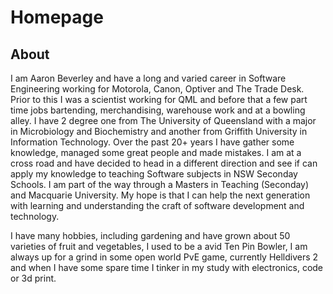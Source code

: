 # Homepage

## About
I am Aaron Beverley and have a long and varied career in Software Engineering working for Motorola, Canon, Optiver and The Trade Desk. Prior to this I was a scientist working for QML and before that a few part time jobs bartending, merchandising, warehouse work and at a bowling alley. I have 2 degree one from The University of Queensland with a major in Microbiology and Biochemistry and another from Griffith University in Information Technology. Over the past 20+ years I have gather some knowledge, managed some great people and made mistakes. I am at a cross road and have decided to head in a different direction and see if can apply my knowledge to teaching Software subjects in NSW Seconday Schools. I am part of the way through a Masters in Teaching (Seconday) and Macquarie University. My hope is that I can help the next generation with learning and understanding the craft of software development and technology. 

I have many hobbies, including gardening and have grown about 50 varieties of fruit and vegetables, I used to be a avid Ten Pin Bowler, I am always up for a grind in some open world PvE game, currently Helldivers 2 and when I have some spare time I tinker in my study with electronics,  code or 3d print.
